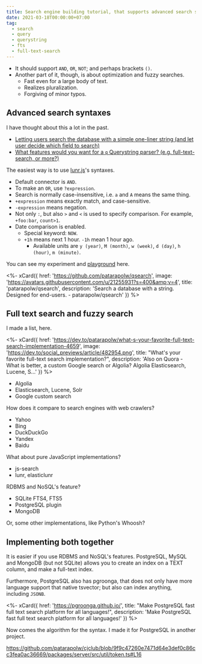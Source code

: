 ```yaml
---
title: Search engine building tutorial, that supports advanced search syntaxes.
date: 2021-03-18T00:00:00+07:00
tag:
  - search
  - query
  - querystring
  - fts
  - full-text-search
---
```


- It should support `AND`, `OR`, `NOT`; and perhaps brackets `()`.
- Another part of it, though, is about optimization and fuzzy searches.
  - Fast even for a large body of text.
  - Realizes pluralization.
  - Forgiving of minor typos.

<!-- excerpt -->

## Advanced search syntaxes

I have thought about this a lot in the past.

- [Letting users search the database with a simple one-liner string (and let user decide which field to search)](https://dev.to/patarapolw/letting-users-search-the-database-with-a-simple-one-liner-string-and-let-user-decide-which-field-to-search-242n)
- [What features would you want for a `q` Querystring parser? (e.g. full-text-search, or more?)](https://dev.to/patarapolw/what-features-would-you-want-for-a-querystring-parser-e-g-full-text-search-or-more-370)

The easiest way is to use [lunr.js](https://lunrjs.com/guides/searching.html)'s syntaxes.

- Default connector is `AND`.
- To make an `OR`, use `?expression`.
- Search is normally case-insensitive, i.e. `a` and `A` means the same thing.
- `+expression` means exactly match, and case-sensitive.
- `-expression` means negation.
- Not only `:`, but also `>` and `<` is used to specify comparison. For example, `+foo:bar`, `count>1`.
- Date comparison is enabled.
  - Special keyword: `NOW`.
  - `+1h` means next 1 hour. `-1h` mean 1 hour ago.
    - Available units are `y (year)`, `M (month)`, `w (week)`, `d (day)`, `h (hour)`, `m (minute)`.

You can see my experiment and [playground](https://q2search.herokuapp.com) here.

<%- xCard({
  href: 'https://github.com/patarapolw/qsearch',
  image: 'https://avatars.githubusercontent.com/u/21255931?s=400&amp;v=4',
  title: 'patarapolw/qsearch',
  description: 'Search a database with a string. Designed for end-users. - patarapolw/qsearch'
}) %>

## Full text search and fuzzy search

I made a list, here.

<%- xCard({
  href: 'https://dev.to/patarapolw/what-s-your-favorite-full-text-search-implementation-4659',
  image: 'https://dev.to/social_previews/article/482954.png',
  title: "What's your favorite full-text search implementation?",
  description: 'Also on Quora - What is better, a custom Google search or Algolia?   Algolia Elasticsearch, Lucene, S...'
}) %>

- Algolia
- Elasticsearch, Lucene, Solr
- Google custom search

How does it compare to search engines with web crawlers?

- Yahoo
- Bing
- DuckDuckGo
- Yandex
- Baidu

What about pure JavaScript implementations?

- js-search
- lunr, elasticlunr

RDBMS and NoSQL's feature?

- SQLite FTS4, FTS5
- PostgreSQL plugin
- MongoDB

Or, some other implementations, like Python's Whoosh?

## Implementing both together

It is easier if you use RDBMS and NoSQL's features. PostgreSQL, MySQL and MongoDB (but not SQLite) allows you to create an index on a TEXT column, and make a full-text index.

Furthermore, PostgreSQL also has pgroonga, that does not only have more language support that native tsvector; but also can index anything, including `JSONB`.

<%- xCard({
  href: 'https://pgroonga.github.io/',
  title: "Make PostgreSQL fast full text search platform for all languages!",
  description: 'Make PostgreSQL fast full text search platform for all languages!'
}) %>

Now comes the algorithm for the syntax. I made it for PostgreSQL in another project.

https://github.com/patarapolw/cjclub/blob/9f9c47260e7471d64e3def0c86cc3fea0ac36669/packages/server/src/util/token.ts#L16
